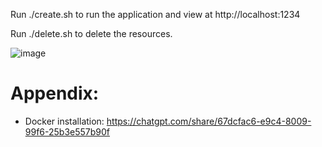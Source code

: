 Run ./create.sh to run the application and view at http://localhost:1234

Run ./delete.sh to delete the resources.

![image](https://github.com/user-attachments/assets/e78a7be4-1165-46b1-a7e8-9cf86bbc1f30)

# Appendix:
- Docker installation: https://chatgpt.com/share/67dcfac6-e9c4-8009-99f6-25b3e557b90f
